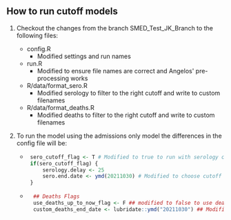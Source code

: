 ## How to run cutoff models

1) Checkout the changes from the branch SMED_Test_JK_Branch to the following files:

    - config.R
        - Modified settings and run names
    - run.R
        - Modified to ensure file names are correct and Angelos' pre-processing works
    - R/data/format_sero.R
        - Modified serology to filter to the right cutoff and write to custom filenames
    - R/data/format_deaths.R
        - Modified deaths to filter to the right cutoff and write to custom filenames


2) To run the model using the admissions only model the differences in the config file will be:

    -  ```r 
        sero_cutoff_flag <- T # Modified to true to run with serology cutoff
        if(sero_cutoff_flag) {
            serology.delay <- 25
            sero.end.date <- ymd(20211030) # Modified to choose cutoff date
        }
        ```
    - ```r
        ## Deaths Flags
        use_deaths_up_to_now_flag <- F ## modified to false to use deaths cutoff
        custom_deaths_end_date <- lubridate::ymd("20211030") ## Modified to use cutoff date
        ```
